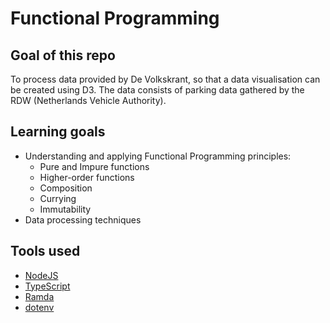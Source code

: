 # Functional Programming

## Goal of this repo

To process data provided by De Volkskrant, so that a data visualisation can be created using D3. The data consists of parking data gathered by the RDW (Netherlands Vehicle Authority).

## Learning goals

- Understanding and applying Functional Programming principles:
  - Pure and Impure functions
  - Higher-order functions
  - Composition
  - Currying
  - Immutability
- Data processing techniques

## Tools used

- [NodeJS](https://nodejs.org/en/)
- [TypeScript](https://www.typescriptlang.org)
- [Ramda](https://github.com/ramda/ramda)
- [dotenv](https://github.com/motdotla/dotenv)
